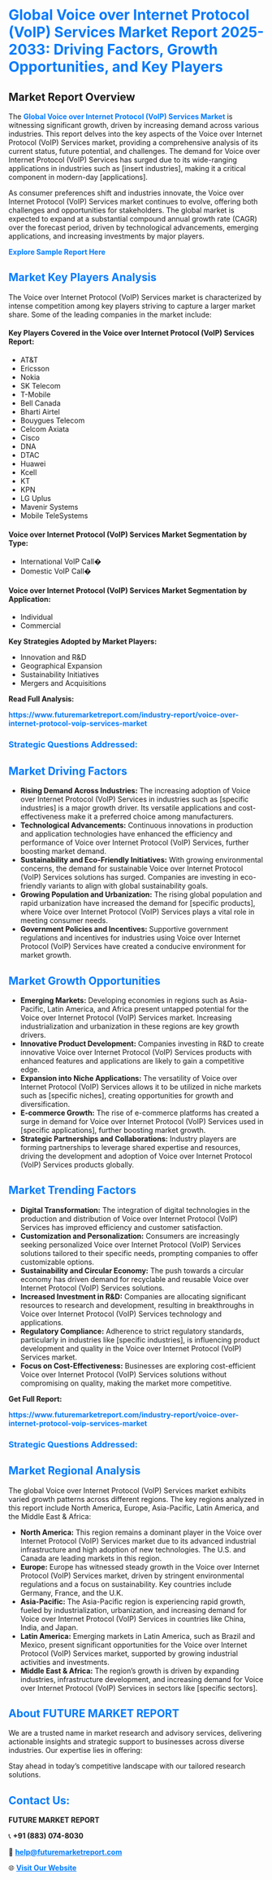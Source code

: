 <h1 style="color: #007BFF;">Global Voice over Internet Protocol (VoIP) Services Market Report 2025-2033: Driving Factors, Growth Opportunities, and Key Players</h1>

<section id="overview">
<h2>Market Report Overview</h2>
<p>The <a href="https://www.futuremarketreport.com/industry-report/voice-over-internet-protocol-voip-services-market" style="color: #007BFF; text-decoration: none;"><strong>Global Voice over Internet Protocol (VoIP) Services Market</strong></a> is witnessing significant growth, driven by increasing demand across various industries. This report delves into the key aspects of the Voice over Internet Protocol (VoIP) Services market, providing a comprehensive analysis of its current status, future potential, and challenges. The demand for Voice over Internet Protocol (VoIP) Services has surged due to its wide-ranging applications in industries such as [insert industries], making it a critical component in modern-day [applications].</p>
<p>As consumer preferences shift and industries innovate, the Voice over Internet Protocol (VoIP) Services market continues to evolve, offering both challenges and opportunities for stakeholders. The global market is expected to expand at a substantial compound annual growth rate (CAGR) over the forecast period, driven by technological advancements, emerging applications, and increasing investments by major players.</p>
</section>

<section id="overview">
<p><a href="https://www.futuremarketreport.com/request-sample/reportId=37565" style="color: #007BFF; text-decoration: none;"><strong>Explore Sample Report Here</strong></a></p>
</section>

<section id="key-players">
<h2 style="color: #007BFF;">Market Key Players Analysis</h2>
<p>The Voice over Internet Protocol (VoIP) Services market is characterized by intense competition among key players striving to capture a larger market share. Some of the leading companies in the market include:</p>
<h4>Key Players Covered in the Voice over Internet Protocol (VoIP) Services Report:</h4>
<ul><li>AT&amp;T</li><li>Ericsson</li><li>Nokia</li><li>SK Telecom</li><li>T-Mobile</li><li>Bell Canada</li><li>Bharti Airtel</li><li>Bouygues Telecom</li><li>Celcom Axiata</li><li>Cisco</li><li>DNA</li><li>DTAC</li><li>Huawei</li><li>Kcell</li><li>KT</li><li>KPN</li><li>LG Uplus</li><li>Mavenir Systems</li><li>Mobile TeleSystems</li></ul>
<h4>Voice over Internet Protocol (VoIP) Services Market Segmentation by Type:</h4>
<ul><li>International VoIP Call�</li><li>Domestic VoIP Call�</li></ul>

<h4>Voice over Internet Protocol (VoIP) Services Market Segmentation by Application:</h4>
<ul><li>Individual</li><li>Commercial</li></ul>
<p><strong>Key Strategies Adopted by Market Players:</strong></p>
<ul>
<li>Innovation and R&D</li>
<li>Geographical Expansion</li>
<li>Sustainability Initiatives</li>
<li>Mergers and Acquisitions</li>
</ul>
</section>

<section>
<p><strong>Read Full Analysis: </strong></p><a href="https://www.futuremarketreport.com/industry-report/voice-over-internet-protocol-voip-services-market" style="color: #007BFF; text-decoration: none;"><strong>https://www.futuremarketreport.com/industry-report/voice-over-internet-protocol-voip-services-market</strong></a>
<h3 style="color: #007BFF;">Strategic Questions Addressed:</h3>
</section>

<section id="driving-factors">
<h2 style="color: #007BFF;">Market Driving Factors</h2>
<ul>
<li><strong>Rising Demand Across Industries:</strong> The increasing adoption of Voice over Internet Protocol (VoIP) Services in industries such as [specific industries] is a major growth driver. Its versatile applications and cost-effectiveness make it a preferred choice among manufacturers.</li>
<li><strong>Technological Advancements:</strong> Continuous innovations in production and application technologies have enhanced the efficiency and performance of Voice over Internet Protocol (VoIP) Services, further boosting market demand.</li>
<li><strong>Sustainability and Eco-Friendly Initiatives:</strong> With growing environmental concerns, the demand for sustainable Voice over Internet Protocol (VoIP) Services solutions has surged. Companies are investing in eco-friendly variants to align with global sustainability goals.</li>
<li><strong>Growing Population and Urbanization:</strong> The rising global population and rapid urbanization have increased the demand for [specific products], where Voice over Internet Protocol (VoIP) Services plays a vital role in meeting consumer needs.</li>
<li><strong>Government Policies and Incentives:</strong> Supportive government regulations and incentives for industries using Voice over Internet Protocol (VoIP) Services have created a conducive environment for market growth.</li>
</ul>
</section>

<section id="growth-opportunities">
<h2 style="color: #007BFF;">Market Growth Opportunities</h2>
<ul>
<li><strong>Emerging Markets:</strong> Developing economies in regions such as Asia-Pacific, Latin America, and Africa present untapped potential for the Voice over Internet Protocol (VoIP) Services market. Increasing industrialization and urbanization in these regions are key growth drivers.</li>
<li><strong>Innovative Product Development:</strong> Companies investing in R&D to create innovative Voice over Internet Protocol (VoIP) Services products with enhanced features and applications are likely to gain a competitive edge.</li>
<li><strong>Expansion into Niche Applications:</strong> The versatility of Voice over Internet Protocol (VoIP) Services allows it to be utilized in niche markets such as [specific niches], creating opportunities for growth and diversification.</li>
<li><strong>E-commerce Growth:</strong> The rise of e-commerce platforms has created a surge in demand for Voice over Internet Protocol (VoIP) Services used in [specific applications], further boosting market growth.</li>
<li><strong>Strategic Partnerships and Collaborations:</strong> Industry players are forming partnerships to leverage shared expertise and resources, driving the development and adoption of Voice over Internet Protocol (VoIP) Services products globally.</li>
</ul>
</section>

<section id="trending-factors">
<h2 style="color: #007BFF;">Market Trending Factors</h2>
<ul>
<li><strong>Digital Transformation:</strong> The integration of digital technologies in the production and distribution of Voice over Internet Protocol (VoIP) Services has improved efficiency and customer satisfaction.</li>
<li><strong>Customization and Personalization:</strong> Consumers are increasingly seeking personalized Voice over Internet Protocol (VoIP) Services solutions tailored to their specific needs, prompting companies to offer customizable options.</li>
<li><strong>Sustainability and Circular Economy:</strong> The push towards a circular economy has driven demand for recyclable and reusable Voice over Internet Protocol (VoIP) Services solutions.</li>
<li><strong>Increased Investment in R&D:</strong> Companies are allocating significant resources to research and development, resulting in breakthroughs in Voice over Internet Protocol (VoIP) Services technology and applications.</li>
<li><strong>Regulatory Compliance:</strong> Adherence to strict regulatory standards, particularly in industries like [specific industries], is influencing product development and quality in the Voice over Internet Protocol (VoIP) Services market.</li>
<li><strong>Focus on Cost-Effectiveness:</strong> Businesses are exploring cost-efficient Voice over Internet Protocol (VoIP) Services solutions without compromising on quality, making the market more competitive.</li>
</ul>
</section>

<section>
<p><strong>Get Full Report: </strong></p><a href="https://www.futuremarketreport.com/industry-report/voice-over-internet-protocol-voip-services-market" style="color: #007BFF; text-decoration: none;"><strong>https://www.futuremarketreport.com/industry-report/voice-over-internet-protocol-voip-services-market</strong></a>
<h3 style="color: #007BFF;">Strategic Questions Addressed:</h3>
</section>


<section id="regional-analysis">
<h2 style="color: #007BFF;">Market Regional Analysis</h2>
<p>The global Voice over Internet Protocol (VoIP) Services market exhibits varied growth patterns across different regions. The key regions analyzed in this report include North America, Europe, Asia-Pacific, Latin America, and the Middle East & Africa:</p>
<ul>
<li><strong>North America:</strong> This region remains a dominant player in the Voice over Internet Protocol (VoIP) Services market due to its advanced industrial infrastructure and high adoption of new technologies. The U.S. and Canada are leading markets in this region.</li>
<li><strong>Europe:</strong> Europe has witnessed steady growth in the Voice over Internet Protocol (VoIP) Services market, driven by stringent environmental regulations and a focus on sustainability. Key countries include Germany, France, and the U.K.</li>
<li><strong>Asia-Pacific:</strong> The Asia-Pacific region is experiencing rapid growth, fueled by industrialization, urbanization, and increasing demand for Voice over Internet Protocol (VoIP) Services in countries like China, India, and Japan.</li>
<li><strong>Latin America:</strong> Emerging markets in Latin America, such as Brazil and Mexico, present significant opportunities for the Voice over Internet Protocol (VoIP) Services market, supported by growing industrial activities and investments.</li>
<li><strong>Middle East & Africa:</strong> The region’s growth is driven by expanding industries, infrastructure development, and increasing demand for Voice over Internet Protocol (VoIP) Services in sectors like [specific sectors].</li>
</ul>
</section>

<footer>
<h2 style="color: #007BFF;">About FUTURE MARKET REPORT</h2>
<p>We are a trusted name in market research and advisory services, delivering actionable insights and strategic support to businesses across diverse industries. Our expertise lies in offering:</p>

<p>Stay ahead in today’s competitive landscape with our tailored research solutions.</p>

<h2 style="color: #007BFF;">Contact Us:</h2>
<p><strong>FUTURE MARKET REPORT</strong></p>
<p>📞 <strong>+91 (883) 074-8030</strong></p>
<p>📧 <strong><a href="mailto:help@futuremarketreport.com" style="color: #007BFF;">help@futuremarketreport.com</a></strong></p>
<p>🌐 <strong><a href="https://www.futuremarketreport.com/" style="color: #007BFF;">Visit Our Website</a></strong></p>
</footer>